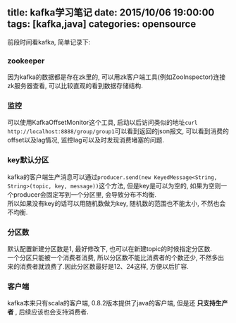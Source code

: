 title: kafka学习笔记
date: 2015/10/06 19:00:00
tags: [kafka,java]
categories: opensource
---

前段时间看kafka, 简单记录下:

### zookeeper
因为kafka的数据都是存在zk里的, 可以用zk客户端工具(例如ZooInspector)连接zk服务器查看, 可以比较直观的看到数据存储结构.

### 监控
可以使用KafkaOffsetMonitor这个工具, 启动以后访问类似的地址`curl http://localhost:8888/group/group1`可以看到返回的json报文, 可以看到消费的offset以及lag情况, 监控lag可以及时发现消费堵塞的问题.

### key默认分区
kafka的客户端生产消息可以通过`producer.send(new KeyedMessage<String, String>(topic, key, message))`这个方法, 但是key是可以为空的, 如果为空则一个producer会固定写到一个分区里, 会导致分布不均衡.  
所以如果没有key的话可以用随机数做为key, 随机数的范围也不能太小, 不然也会不均衡.

### 分区数
默认配置新建分区数是1, 最好修改下, 也可以在新建topic的时候指定分区数.  
一个分区只能被一个消费者消费, 所以分区数不能比消费者的个数还少, 不然多出来的消费者就浪费了.因此分区数最好是12、24这样, 方便以后扩容.

### 客户端
kafka本来只有scala的客户端, 0.8.2版本提供了java的客户端, 但是还 **只支持生产者** , 后续应该也会支持消费者.
